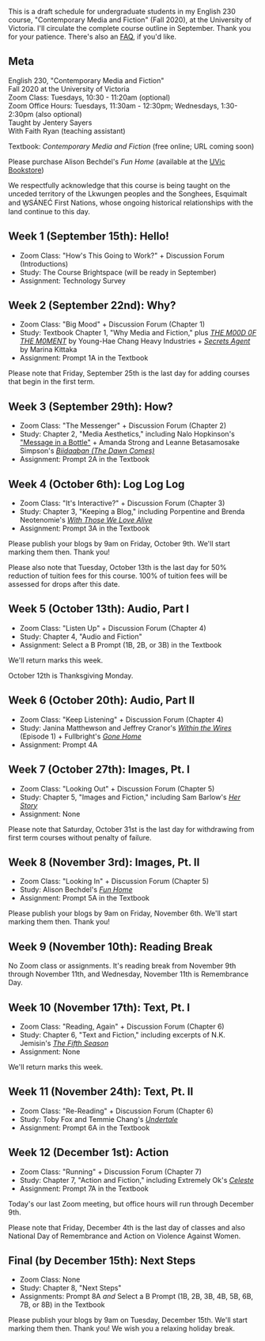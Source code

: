 This is a draft schedule for undergraduate students in my English 230 course, "Contemporary Media and Fiction" (Fall 2020), at the University of Victoria. I'll circulate the complete course outline in September. Thank you for your patience. There's also an [FAQ](https://jentery.github.io/engl230/faq.html), if you'd like. 

## Meta 

English 230, "Contemporary Media and Fiction"   
Fall 2020 at the University of Victoria   
Zoom Class: Tuesdays, 10:30 - 11:20am (optional)   
Zoom Office Hours: Tuesdays, 11:30am - 12:30pm; Wednesdays, 1:30-2:30pm (also optional)    
Taught by Jentery Sayers    
With Faith Ryan (teaching assistant) 

Textbook: *Contemporary Media and Fiction* (free online; URL coming soon)

Please purchase Alison Bechdel's *Fun Home* (available at the [UVic Bookstore](https://www.uvicbookstore.ca/text/book/9780618871711?course_id=10001)) 

We respectfully acknowledge that this course is being taught on the unceded territory of the Lkwungen peoples and the Songhees, Esquimalt and W̱SÁNEĆ First Nations, whose ongoing historical relationships with the land continue to this day.

## Week 1 (September 15th): Hello! 

* Zoom Class: "How's This Going to Work?" + Discussion Forum (Introductions)
* Study: The Course Brightspace (will be ready in September) 
* Assignment: Technology Survey  

## Week 2 (September 22nd): Why?  

* Zoom Class: "Big Mood" + Discussion Forum (Chapter 1)
* Study: Textbook Chapter 1, "Why Media and Fiction," plus [*THE M00D 0F THE M0MENT*](https://www.yhchang.com/THE_MOOD_OF_THE_MOMENT_V.html) by Young-Hae Chang Heavy Industries + [*Secrets Agent*](https://even-kei.itch.io/secrets-agent) by Marina Kittaka 
* Assignment: Prompt 1A in the Textbook 

Please note that Friday, September 25th is the last day for adding courses that begin in the first term.

## Week 3 (September 29th): How? 

* Zoom Class: "The Messenger" + Discussion Forum (Chapter 2)
* Study: Chapter 2, "Media Aesthetics," including Nalo Hopkinson's ["Message in a Bottle"](https://tachyonpublications.com/product/falling-love-hominids/) + Amanda Strong and Leanne Betasamosake Simpson's [*Biidaaban (The Dawn Comes)*](https://www.youtube.com/watch?v=vWjnYKyiUB8)
* Assignment: Prompt 2A in the Textbook 

## Week 4 (October 6th): Log Log Log 

* Zoom Class: "It's Interactive?" + Discussion Forum (Chapter 3)
* Study: Chapter 3, "Keeping a Blog," including Porpentine and Brenda Neotenomie's [*With Those We Love Alive*](http://collection.eliterature.org/3/work.html?work=with-those-we-love-alive)
* Assignment: Prompt 3A in the Textbook 

Please publish your blogs by 9am on Friday, October 9th. We'll start marking them then. Thank you! 

Please also note that Tuesday, October 13th is the last day for 50% reduction of tuition fees for this course. 100% of tuition fees will be assessed for drops after this date.

## Week 5 (October 13th): Audio, Part I

* Zoom Class: "Listen Up" + Discussion Forum (Chapter 4)
* Study: Chapter 4, "Audio and Fiction"
* Assignment: Select a B Prompt (1B, 2B, or 3B) in the Textbook 

We'll return marks this week. 

October 12th is Thanksgiving Monday.

## Week 6 (October 20th): Audio, Part II

* Zoom Class: "Keep Listening" + Discussion Forum (Chapter 4)
* Study: Janina Matthewson and Jeffrey Cranor's [*Within the Wires*](http://www.nightvalepresents.com/withinthewires) (Episode 1) + Fullbright's [*Gone Home*](https://gonehome.game/)  
* Assignment: Prompt 4A 

## Week 7 (October 27th): Images, Pt. I 

* Zoom Class: "Looking Out" + Discussion Forum (Chapter 5)
* Study: Chapter 5, "Images and Fiction," including Sam Barlow's [*Her Story*](http://www.herstorygame.com/)
* Assignment: None

Please note that Saturday, October 31st is the last day for withdrawing from first term courses without penalty of failure.

## Week 8 (November 3rd): Images, Pt. II

* Zoom Class: "Looking In" + Discussion Forum (Chapter 5)
* Study: Alison Bechdel's [*Fun Home*](http://www.houghtonmifflinbooks.com/booksellers/press_release/bechdel/) 
* Assignment: Prompt 5A in the Textbook 

Please publish your blogs by 9am on Friday, November 6th. We'll start marking them then. Thank you! 

## Week 9 (November 10th): Reading Break 

No Zoom class or assignments. It's reading break from November 9th through November 11th, and Wednesday, November 11th is Remembrance Day.

## Week 10 (November 17th): Text, Pt. I 

* Zoom Class: "Reading, Again" + Discussion Forum (Chapter 6)
* Study: Chapter 6, "Text and Fiction," including excerpts of N.K. Jemisin's [*The Fifth Season*](http://jenteryteaches.com/noneshall/150/jemisinTheFifthSeason.pdf) 
* Assignment: None 

We'll return marks this week.

## Week 11 (November 24th): Text, Pt. II 

* Zoom Class: "Re-Reading" + Discussion Forum (Chapter 6)
* Study: Toby Fox and Temmie Chang's [*Undertale*](https://undertale.com/)  
* Assignment: Prompt 6A in the Textbook 

## Week 12 (December 1st): Action

* Zoom Class: "Running" + Discussion Forum (Chapter 7)
* Study: Chapter 7, "Action and Fiction," including Extremely Ok's [*Celeste*](http://www.celestegame.com/)   
* Assignment: Prompt 7A in the Textbook 

Today's our last Zoom meeting, but office hours will run through December 9th.  

Please note that Friday, December 4th is the last day of classes and also National Day of Remembrance and Action on Violence Against Women.

## Final (by December 15th): Next Steps 

* Zoom Class: None 
* Study: Chapter 8, "Next Steps"
* Assignments: Prompt 8A *and* Select a B Prompt (1B, 2B, 3B, 4B, 5B, 6B, 7B, or 8B) in the Textbook 

Please publish your blogs by 9am on Tuesday, December 15th. We'll start marking them then. Thank you! We wish you a relaxing holiday break.  
